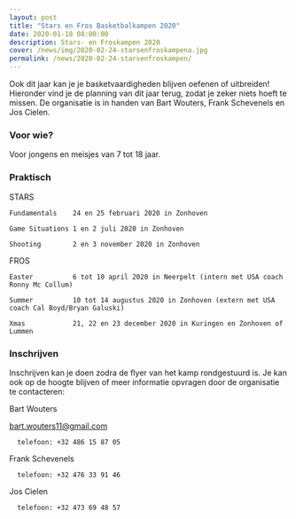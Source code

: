 ```yaml
---
layout: post
title: "Stars en Fros Basketbalkampen 2020"
date: 2020-01-18 08:00:00
description: Stars- en Froskampen 2020 
cover: /news/img/2020-02-24-starsenfroskampena.jpg
permalink: /news/2020-02-24-starsenfroskampen/
---
```

Ook dit jaar kan je je basketvaardigheden blijven oefenen of uitbreiden! Hieronder vind je de planning van dit jaar terug, zodat je zeker niets hoeft te missen. De organisatie is in handen van Bart Wouters, Frank Schevenels en Jos Cielen.

### Voor wie?

Voor jongens en meisjes van 7 tot 18 jaar.

### Praktisch

STARS
    
    Fundamentals    24 en 25 februari 2020 in Zonhoven
    
    Game Situations 1 en 2 juli 2020 in Zonhoven
    
    Shooting        2 en 3 november 2020 in Zonhoven

FROS

    Easter          6 tot 10 april 2020 in Neerpelt (intern met USA coach Ronny Mc Collum)

    Summer          10 tot 14 augustus 2020 in Zonhoven (extern met USA coach Cal Boyd/Bryan Galuski)

    Xmas            21, 22 en 23 december 2020 in Kuringen en Zonhoven of Lummen


### Inschrijven

Inschrijven kan je doen zodra de flyer van het kamp rondgestuurd is. Je kan ook op de hoogte blijven of meer informatie opvragen door de organisatie te contacteren: 

Bart Wouters 

   [bart.wouters11@gmail.com](mailto:bart.wouters11@gmail.com)
  
      telefoon: +32 486 15 87 05

Frank Schevenels

      telefoon: +32 476 33 91 46

Jos Cielen

      telefoon: +32 473 69 48 57

